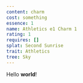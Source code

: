 ```yaml
---
content: charm
cost: something
essence: 1
name: Athletics e1 Charm 1
rating: 1
requires: []
splat: Second Sunrise
trait: Athletics
tree: Sky
---
```


Hello **world**!
